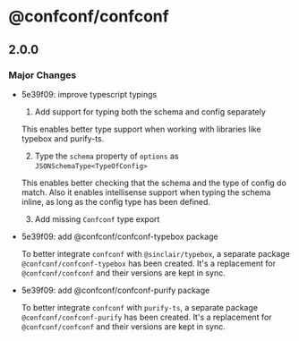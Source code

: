 # @confconf/confconf

## 2.0.0

### Major Changes

- 5e39f09: improve typescript typings

  1. Add support for typing both the schema and config separately

  This enables better type support when working with libraries like typebox and
  purify-ts.

  2. Type the `schema` property of `options` as `JSONSchemaType<TypeOfConfig>`

  This enables better checking that the schema and the type of config do
  match. Also it enables intellisense support when typing the schema inline,
  as long as the config type has been defined.

  3. Add missing `Confconf` type export

- 5e39f09: add @confconf/confconf-typebox package

  To better integrate `confconf` with `@sinclair/typebox`, a separate package
  `@confconf/confconf-typebox` has been created. It's a replacement for
  `@confconf/confconf` and their versions are kept in sync.

- 5e39f09: add @confconf/confconf-purify package

  To better integrate `confconf` with `purify-ts`, a separate package
  `@confconf/confconf-purify` has been created. It's a replacement for
  `@confconf/confconf` and their versions are kept in sync.
